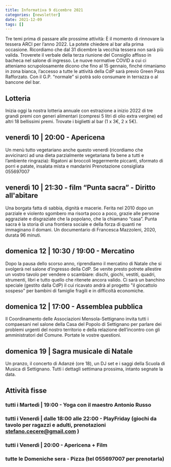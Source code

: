 ```yaml
---
title: Informativa 9 dicembre 2021
categories: [newsletter]
date: 2021-12-09
tags: []
---
```


Tre temi prima di passare alle prossime attività:
È il momento di rinnovare la tessera ARCI per l’anno 2022. La potete chiedere al bar alla prima occasione. Ricordiamo che dal 31 dicembre la vecchia tessera non sarà più valida. 
Troverete il verbale della terza riunione del Consiglio affisso in bacheca nel salone di ingresso.
Le nuove normative COVID a cui ci atteniamo scrupolosamente dicono che fino al 15 gennaio, finché rimaniamo in zona bianca, l’accesso a tutte le attività della CdP sarà previo Green Pass Rafforzato. Con il G.P. “normale” si potrà solo consumare in terrazza o al bancone del bar.

## Lotteria
Inizia oggi la nostra lotteria annuale con estrazione a inizio 2022 di tre grandi premi con generi alimentari (compresi 5 litri di olio extra vergine) ed altri 18 bellissimi premi.
Trovate i biglietti al bar (1 x 3€, 2 x 5€).

## venerdì 10 | 20:00 - Apericena
Un menù tutto vegetariano anche questo venerdì (ricordiamo che avvicinarci ad una dieta parzialmente vegetariana fa bene a tutti e l’ambiente ringrazia):
Rigatoni ai broccoli leggermente piccanti, sformato di porri e patate, insalata mista e mandarini
Prenotazione consigliata 055697007

## venerdì 10 | 21:30 - film “Punta sacra” - Diritto all'abitare
Una borgata fatta di sabbia, dignità e macerie. Ferita nel 2010 dopo un parziale e violento sgombero ma risorta poco a poco, grazie alle persone aggraziate e disgraziate che la popolano, che la chiamano “casa”. Punta sacra è la storia di una frontiera sociale e della forza di quanti ne immaginano il domani.
Un documentario di Francesca Mazzoleni, 2020, durata 96 minuti.

## domenica 12 | 10:30 / 19:00 - Mercatino
Dopo la pausa dello scorso anno, riprendiamo il mercatino di Natale che si svolgerà nel salone d’ingresso della CdP. Se venite presto potrete allestire un vostro tavolo per vendere o scambiare: dischi, giochi, vestiti, quadri, strumenti, libri e tutto quello che ritenete ancora valido.
Ci sarà un banchino speciale (gestito dalla CdP) il cui ricavato andrà al progetto "il giocattolo sospeso" per bambini di famiglie fragili e in difficoltà economiche.

## domenica 12 | 17:00 - Assemblea pubblica
Il Coordinamento delle Associazioni Mensola-Settignano invita tutti i compaesani nel salone della Casa del Popolo di Settignano per parlare dei problemi urgenti del nostro territorio e della relazione dell’incontro con gli amministratori del Comune. Portate le vostre questioni.

## domenica 19 | Sagra musicale di Natale
Un pranzo, il concerto di Adanzé (ore 18), un DJ set e i saggi della Scuola di Musica di Settignano. Tutti i dettagli settimana prossima, intanto segnate la data.

## Attività fisse
### tutti i Martedì | 19:00 - Yoga con il maestro Antonio Russo
### tutti i Venerdì | dalle 18:00 alle 22:00 - PlayFriday (giochi da tavolo per ragazzi e adulti, prenotazioni stefano.cecere@gmail.com )
### tutti i Venerdì | 20:00 - Apericena + Film
### tutte le Domeniche sera - Pizza (tel 055697007 per prenotarla)